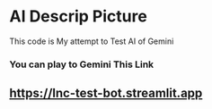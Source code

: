 # AI Descrip Picture
 This code is My attempt to Test AI of Gemini
### You can play to Gemini This Link
## https://lnc-test-bot.streamlit.app
